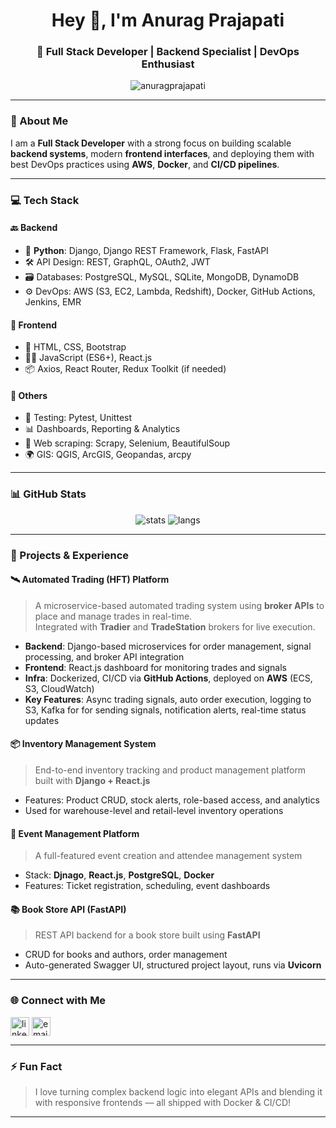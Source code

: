 <h1 align="center">Hey 👋, I'm Anurag Prajapati</h1>
<h3 align="center">🚀 Full Stack Developer | Backend Specialist | DevOps Enthusiast</h3>

<p align="center">
  <img src="https://komarev.com/ghpvc/?username=anuragprajapati&label=Profile%20views&color=0e75b6&style=flat" alt="anuragprajapati" />
</p>

---

### 💼 About Me

I am a **Full Stack Developer** with a strong focus on building scalable **backend systems**, modern **frontend interfaces**, and deploying them with best DevOps practices using **AWS**, **Docker**, and **CI/CD pipelines**.

---

### 💻 Tech Stack

#### 🔙 Backend
- 🐍 **Python**: Django, Django REST Framework, Flask, FastAPI
- 🛠️ API Design: REST, GraphQL, OAuth2, JWT
- 🗃️ Databases: PostgreSQL, MySQL, SQLite, MongoDB, DynamoDB
- ⚙️ DevOps: AWS (S3, EC2, Lambda, Redshift), Docker, GitHub Actions, Jenkins, EMR

#### 🎨 Frontend
- 🧱 HTML, CSS, Bootstrap
- 🧑‍🎨 JavaScript (ES6+), React.js
- 📦 Axios, React Router, Redux Toolkit (if needed)

#### 🔄 Others
- 🧪 Testing: Pytest, Unittest
- 📊 Dashboards, Reporting & Analytics
- 🧹 Web scraping: Scrapy, Selenium, BeautifulSoup
- 🌍 GIS: QGIS, ArcGIS, Geopandas, arcpy

---

### 📊 GitHub Stats

<p align="center">
  <img src="https://github-readme-stats.vercel.app/api?username=anuragprajapati&show_icons=true&theme=tokyonight" alt="stats" />
  <img src="https://github-readme-stats.vercel.app/api/top-langs/?username=anuragprajapati&layout=compact&theme=tokyonight" alt="langs" />
</p>

---

### 🚀 Projects & Experience

#### 🛰️ Automated Trading (HFT) Platform
> A microservice-based automated trading system using **broker APIs** to place and manage trades in real-time.  
> Integrated with **Tradier** and **TradeStation** brokers for live execution.  

- **Backend**: Django-based microservices for order management, signal processing, and broker API integration  
- **Frontend**: React.js dashboard for monitoring trades and signals  
- **Infra**: Dockerized, CI/CD via **GitHub Actions**, deployed on **AWS** (ECS, S3, CloudWatch)  
- **Key Features**: Async trading signals, auto order execution, logging to S3, Kafka for for sending signals, notification alerts, real-time status updates

#### 📦 Inventory Management System
> End-to-end inventory tracking and product management platform built with **Django + React.js**  
- Features: Product CRUD, stock alerts, role-based access, and analytics  
- Used for warehouse-level and retail-level inventory operations

#### 🎫 Event Management Platform
> A full-featured event creation and attendee management system  
- Stack: **Djnago**, **React.js**, **PostgreSQL**, **Docker**  
- Features: Ticket registration, scheduling, event dashboards

#### 📚 Book Store API (FastAPI)
> REST API backend for a book store built using **FastAPI**  
- CRUD for books and authors, order management  
- Auto-generated Swagger UI, structured project layout, runs via **Uvicorn**


---

### 🌐 Connect with Me

<p align="left">
  <a href="https://www.linkedin.com/in/anuragprajapati29/" target="_blank"><img align="center" src="https://cdn-icons-png.flaticon.com/512/174/174857.png" alt="linkedin" height="30" width="30" /></a>
  <a href="mailto:anurag.prajapatiktn@gmail"><img align="center" src="https://cdn-icons-png.flaticon.com/512/732/732200.png" alt="email" height="30" width="30" /></a>
</p>

---

### ⚡ Fun Fact

> I love turning complex backend logic into elegant APIs and blending it with responsive frontends — all shipped with Docker & CI/CD!

---

<!-- Feel free to fork and customize this README template. -->
